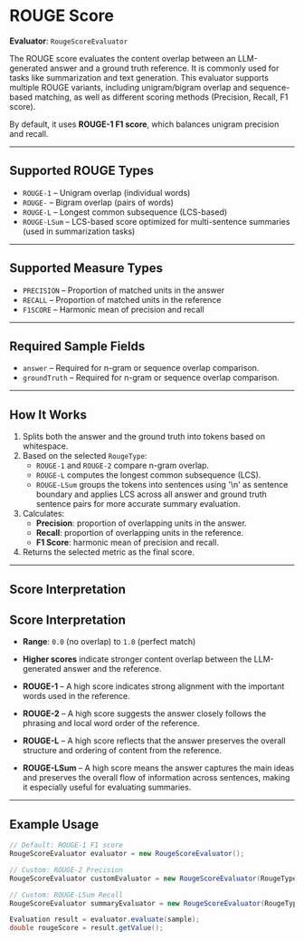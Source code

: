 # ROUGE Score

**Evaluator**: `RougeScoreEvaluator`

The ROUGE score evaluates the content overlap between an LLM-generated answer and a ground truth reference. It is
commonly used for tasks like summarization and text generation. This evaluator supports multiple ROUGE variants,
including unigram/bigram overlap and sequence-based matching, as well as different scoring methods (Precision, Recall,
F1 score).

By default, it uses **ROUGE-1 F1 score**, which balances unigram precision and recall.

---

## Supported ROUGE Types

- `ROUGE-1` – Unigram overlap (individual words)
- `ROUGE-` – Bigram overlap (pairs of words)
- `ROUGE-L` – Longest common subsequence (LCS-based)
- `ROUGE-LSum` – LCS-based score optimized for multi-sentence summaries (used in summarization tasks)

---

## Supported Measure Types

- `PRECISION` – Proportion of matched units in the answer
- `RECALL` – Proportion of matched units in the reference
- `F1SCORE` – Harmonic mean of precision and recall

---

## Required Sample Fields

- `answer` – Required for n-gram or sequence overlap comparison.
- `groundTruth` – Required for n-gram or sequence overlap comparison.

---

## How It Works

1. Splits both the answer and the ground truth into tokens based on whitespace.
2. Based on the selected `RougeType`:
    - `ROUGE-1` and `ROUGE-2` compare n-gram overlap.
    - `ROUGE-L` computes the longest common subsequence (LCS).
    - `ROUGE-LSum` groups the tokens into sentences using '\n' as sentence boundary and applies LCS across all answer
      and ground truth sentence pairs for more accurate summary evaluation.
3. Calculates:
    - **Precision**: proportion of overlapping units in the answer.
    - **Recall**: proportion of overlapping units in the reference.
    - **F1 Score**: harmonic mean of precision and recall.
4. Returns the selected metric as the final score.

---

## Score Interpretation

## Score Interpretation

- **Range**: `0.0` (no overlap) to `1.0` (perfect match)
- **Higher scores** indicate stronger content overlap between the LLM-generated answer and the reference.

- **ROUGE-1** – A high score indicates strong alignment with the important words used in the reference.

- **ROUGE-2** – A high score suggests the answer closely follows the phrasing and local word order of the reference.

- **ROUGE-L** – A high score reflects that the answer preserves the overall structure and ordering of content from the
  reference.

- **ROUGE-LSum** – A high score means the answer captures the main ideas and preserves the overall flow of information
  across sentences, making it especially useful for evaluating summaries.

---

## Example Usage

```java
// Default: ROUGE-1 F1 score
RougeScoreEvaluator evaluator = new RougeScoreEvaluator();

// Custom: ROUGE-2 Precision
RougeScoreEvaluator customEvaluator = new RougeScoreEvaluator(RougeType.ROUGE2, MeasureType.PRECISION);

// Custom: ROUGE-LSum Recall
RougeScoreEvaluator summaryEvaluator = new RougeScoreEvaluator(RougeType.ROUGELSUM, MeasureType.RECALL);

Evaluation result = evaluator.evaluate(sample);
double rougeScore = result.getValue();
```
